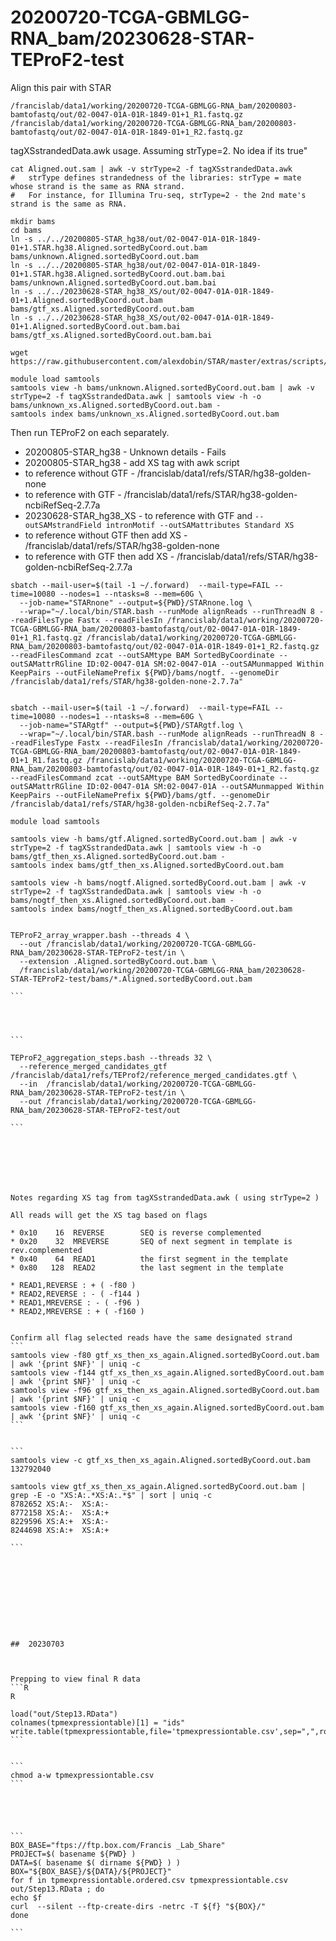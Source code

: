 
#	20200720-TCGA-GBMLGG-RNA_bam/20230628-STAR-TEProF2-test




Align this pair with STAR

```
/francislab/data1/working/20200720-TCGA-GBMLGG-RNA_bam/20200803-bamtofastq/out/02-0047-01A-01R-1849-01+1_R1.fastq.gz
/francislab/data1/working/20200720-TCGA-GBMLGG-RNA_bam/20200803-bamtofastq/out/02-0047-01A-01R-1849-01+1_R2.fastq.gz
```


tagXSstrandedData.awk usage.  Assuming strType=2. No idea if its true"
```
cat Aligned.out.sam | awk -v strType=2 -f tagXSstrandedData.awk 
#	strType defines strandedness of the libraries: strType = mate whose strand is the same as RNA strand.
#	For instance, for Illumina Tru-seq, strType=2 - the 2nd mate's strand is the same as RNA.
```


```
mkdir bams
cd bams
ln -s ../../20200805-STAR_hg38/out/02-0047-01A-01R-1849-01+1.STAR.hg38.Aligned.sortedByCoord.out.bam bams/unknown.Aligned.sortedByCoord.out.bam
ln -s ../../20200805-STAR_hg38/out/02-0047-01A-01R-1849-01+1.STAR.hg38.Aligned.sortedByCoord.out.bam.bai bams/unknown.Aligned.sortedByCoord.out.bam.bai
ln -s ../../20230628-STAR_hg38_XS/out/02-0047-01A-01R-1849-01+1.Aligned.sortedByCoord.out.bam bams/gtf_xs.Aligned.sortedByCoord.out.bam
ln -s ../../20230628-STAR_hg38_XS/out/02-0047-01A-01R-1849-01+1.Aligned.sortedByCoord.out.bam.bai bams/gtf_xs.Aligned.sortedByCoord.out.bam.bai

wget https://raw.githubusercontent.com/alexdobin/STAR/master/extras/scripts/tagXSstrandedData.awk

module load samtools
samtools view -h bams/unknown.Aligned.sortedByCoord.out.bam | awk -v strType=2 -f tagXSstrandedData.awk | samtools view -h -o bams/unknown_xs.Aligned.sortedByCoord.out.bam -
samtools index bams/unknown_xs.Aligned.sortedByCoord.out.bam
```




Then run TEProF2 on each separately.


* 20200805-STAR_hg38 - Unknown details - Fails
* 20200805-STAR_hg38 - add XS tag with awk script 
* to reference without GTF - /francislab/data1/refs/STAR/hg38-golden-none
* to reference with GTF - /francislab/data1/refs/STAR/hg38-golden-ncbiRefSeq-2.7.7a
* 20230628-STAR_hg38_XS - to reference with GTF and `--outSAMstrandField intronMotif --outSAMattributes Standard XS`
* to reference without GTF then add XS - /francislab/data1/refs/STAR/hg38-golden-none
* to reference with GTF then add XS - /francislab/data1/refs/STAR/hg38-golden-ncbiRefSeq-2.7.7a



```
sbatch --mail-user=$(tail -1 ~/.forward)  --mail-type=FAIL --time=10080 --nodes=1 --ntasks=8 --mem=60G \
  --job-name="STARnone" --output=${PWD}/STARnone.log \
  --wrap="~/.local/bin/STAR.bash --runMode alignReads --runThreadN 8 --readFilesType Fastx --readFilesIn /francislab/data1/working/20200720-TCGA-GBMLGG-RNA_bam/20200803-bamtofastq/out/02-0047-01A-01R-1849-01+1_R1.fastq.gz /francislab/data1/working/20200720-TCGA-GBMLGG-RNA_bam/20200803-bamtofastq/out/02-0047-01A-01R-1849-01+1_R2.fastq.gz --readFilesCommand zcat --outSAMtype BAM SortedByCoordinate --outSAMattrRGline ID:02-0047-01A SM:02-0047-01A --outSAMunmapped Within KeepPairs --outFileNamePrefix ${PWD}/bams/nogtf. --genomeDir /francislab/data1/refs/STAR/hg38-golden-none-2.7.7a"


sbatch --mail-user=$(tail -1 ~/.forward)  --mail-type=FAIL --time=10080 --nodes=1 --ntasks=8 --mem=60G \
  --job-name="STARgtf" --output=${PWD}/STARgtf.log \
  --wrap="~/.local/bin/STAR.bash --runMode alignReads --runThreadN 8 --readFilesType Fastx --readFilesIn /francislab/data1/working/20200720-TCGA-GBMLGG-RNA_bam/20200803-bamtofastq/out/02-0047-01A-01R-1849-01+1_R1.fastq.gz /francislab/data1/working/20200720-TCGA-GBMLGG-RNA_bam/20200803-bamtofastq/out/02-0047-01A-01R-1849-01+1_R2.fastq.gz --readFilesCommand zcat --outSAMtype BAM SortedByCoordinate --outSAMattrRGline ID:02-0047-01A SM:02-0047-01A --outSAMunmapped Within KeepPairs --outFileNamePrefix ${PWD}/bams/gtf. --genomeDir /francislab/data1/refs/STAR/hg38-golden-ncbiRefSeq-2.7.7a"

```


```
module load samtools

samtools view -h bams/gtf.Aligned.sortedByCoord.out.bam | awk -v strType=2 -f tagXSstrandedData.awk | samtools view -h -o bams/gtf_then_xs.Aligned.sortedByCoord.out.bam -
samtools index bams/gtf_then_xs.Aligned.sortedByCoord.out.bam

samtools view -h bams/nogtf.Aligned.sortedByCoord.out.bam | awk -v strType=2 -f tagXSstrandedData.awk | samtools view -h -o bams/nogtf_then_xs.Aligned.sortedByCoord.out.bam -
samtools index bams/nogtf_then_xs.Aligned.sortedByCoord.out.bam

```


````

TEProF2_array_wrapper.bash --threads 4 \
  --out /francislab/data1/working/20200720-TCGA-GBMLGG-RNA_bam/20230628-STAR-TEProF2-test/in \
  --extension .Aligned.sortedByCoord.out.bam \
  /francislab/data1/working/20200720-TCGA-GBMLGG-RNA_bam/20230628-STAR-TEProF2-test/bams/*.Aligned.sortedByCoord.out.bam

```




```

TEProF2_aggregation_steps.bash --threads 32 \
  --reference_merged_candidates_gtf /francislab/data1/refs/TEProf2/reference_merged_candidates.gtf \
  --in  /francislab/data1/working/20200720-TCGA-GBMLGG-RNA_bam/20230628-STAR-TEProF2-test/in \
  --out /francislab/data1/working/20200720-TCGA-GBMLGG-RNA_bam/20230628-STAR-TEProF2-test/out

```







Notes regarding XS tag from tagXSstrandedData.awk ( using strType=2 )

All reads will get the XS tag based on flags 

* 0x10    16  REVERSE        SEQ is reverse complemented
* 0x20    32  MREVERSE       SEQ of next segment in template is rev.complemented
* 0x40    64  READ1          the first segment in the template
* 0x80   128  READ2          the last segment in the template

* READ1,REVERSE : + ( -f80 )
* READ2,REVERSE : - ( -f144 )
* READ1,MREVERSE : - ( -f96 )
* READ2,MREVERSE : + ( -f160 )


Confirm all flag selected reads have the same designated strand
```
samtools view -f80 gtf_xs_then_xs_again.Aligned.sortedByCoord.out.bam | awk '{print $NF}' | uniq -c
samtools view -f144 gtf_xs_then_xs_again.Aligned.sortedByCoord.out.bam | awk '{print $NF}' | uniq -c
samtools view -f96 gtf_xs_then_xs_again.Aligned.sortedByCoord.out.bam | awk '{print $NF}' | uniq -c
samtools view -f160 gtf_xs_then_xs_again.Aligned.sortedByCoord.out.bam | awk '{print $NF}' | uniq -c
```


```
samtools view -c gtf_xs_then_xs_again.Aligned.sortedByCoord.out.bam
132792040

samtools view gtf_xs_then_xs_again.Aligned.sortedByCoord.out.bam | grep -E -o "XS:A:.*XS:A:.*$" | sort | uniq -c
8782652 XS:A:-	XS:A:-
8772158 XS:A:-	XS:A:+
8229596 XS:A:+	XS:A:-
8244698 XS:A:+	XS:A:+

```










##	20230703



Prepping to view final R data
```R
R

load("out/Step13.RData")
colnames(tpmexpressiontable)[1] = "ids"
write.table(tpmexpressiontable,file='tpmexpressiontable.csv',sep=",",row.names=FALSE,quote=FALSE)
```


```
chmod a-w tpmexpressiontable.csv
```





```
BOX_BASE="ftps://ftp.box.com/Francis _Lab_Share"
PROJECT=$( basename ${PWD} )
DATA=$( basename $( dirname ${PWD} ) ) 
BOX="${BOX_BASE}/${DATA}/${PROJECT}"
for f in tpmexpressiontable.ordered.csv tpmexpressiontable.csv out/Step13.RData ; do
echo $f
curl  --silent --ftp-create-dirs -netrc -T ${f} "${BOX}/"
done

```




